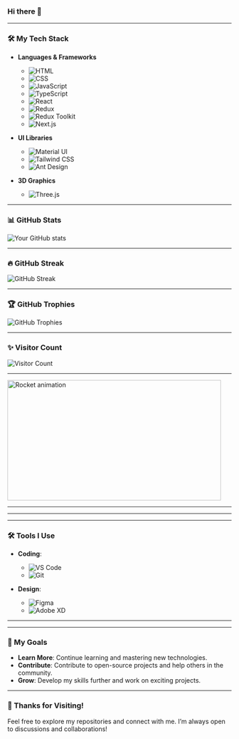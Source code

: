 ### Hi there 👋

---

### 🛠️ My Tech Stack

- **Languages & Frameworks**
  - ![HTML](https://img.shields.io/badge/-HTML5-E34F26?style=flat-square&logo=html5&logoColor=white)
  - ![CSS](https://img.shields.io/badge/-CSS3-1572B6?style=flat-square&logo=css3&logoColor=white)
  - ![JavaScript](https://img.shields.io/badge/-JavaScript-F7DF1E?style=flat-square&logo=javascript&logoColor=black)
  - ![TypeScript](https://img.shields.io/badge/-TypeScript-007ACC?style=flat-square&logo=typescript&logoColor=white)
  - ![React](https://img.shields.io/badge/-React-61DAFB?style=flat-square&logo=react&logoColor=black)
  - ![Redux](https://img.shields.io/badge/-Redux-764ABC?style=flat-square&logo=redux&logoColor=white)
  - ![Redux Toolkit](https://img.shields.io/badge/-Redux%20Toolkit-764ABC?style=flat-square&logo=redux&logoColor=white)
  - ![Next.js](https://img.shields.io/badge/-Next.js-000000?style=flat-square&logo=nextdotjs&logoColor=white)

- **UI Libraries**
  - ![Material UI](https://img.shields.io/badge/-Material%20UI-007FFF?style=flat-square&logo=mui&logoColor=white)
  - ![Tailwind CSS](https://img.shields.io/badge/-Tailwind%20CSS-38B2AC?style=flat-square&logo=tailwind-css&logoColor=white)
  - ![Ant Design](https://img.shields.io/badge/-Ant%20Design-0170FE?style=flat-square&logo=ant-design&logoColor=white)

- **3D Graphics**
  - ![Three.js](https://img.shields.io/badge/-Three.js-000000?style=flat-square&logo=three.js&logoColor=white)

---

### 📊 GitHub Stats

![Your GitHub stats](https://github-readme-stats.vercel.app/api?username=lxrneo7&show_icons=true&theme=radical&count_private=true)

---

### 🔥 GitHub Streak

![GitHub Streak](https://github-readme-streak-stats.herokuapp.com/?user=lxrneo7&theme=radical&hide_border=true)

---

### 🏆 GitHub Trophies

![GitHub Trophies](https://github-profile-trophy.vercel.app/?username=lxrneo7&theme=radical&no-bg=true&no-frame=true&column=7)

---

### ✨ Visitor Count

![Visitor Count](https://komarev.com/ghpvc/?username=lxrneo7&style=flat-square&color=brightgreen)

---


<img src="https://media.giphy.com/media/ZVik7pBtu9dNS/giphy.gif" width="480" height="270" alt="Rocket animation">

---

---

---

### 🛠️ Tools I Use

- **Coding**:
  - ![VS Code](https://img.shields.io/badge/-VS%20Code-007ACC?style=flat-square&logo=visual-studio-code&logoColor=white)
  - ![Git](https://img.shields.io/badge/-Git-F05032?style=flat-square&logo=git&logoColor=white)

- **Design**:
  - ![Figma](https://img.shields.io/badge/-Figma-F24E1E?style=flat-square&logo=figma&logoColor=white)
  - ![Adobe XD](https://img.shields.io/badge/-Adobe%20XD-FF61F6?style=flat-square&logo=adobe-xd&logoColor=white)

---

---

### 🎯 My Goals

- **Learn More**: Continue learning and mastering new technologies.
- **Contribute**: Contribute to open-source projects and help others in the community.
- **Grow**: Develop my skills further and work on exciting projects.

---

### 🎉 Thanks for Visiting!

Feel free to explore my repositories and connect with me. I’m always open to discussions and collaborations!

